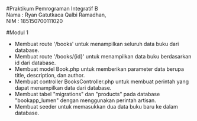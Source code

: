 #Praktikum Pemrograman Integratif B  
Nama : Ryan Gatutkaca Qalbi Ramadhan,  
NIM : 185150700111020

#Modul 1
- Membuat route '/books' untuk menampilkan seluruh data buku dari database.
- Membuat route '/books/{id}' untuk menampilkan data buku berdasarkan id dari database.
- Membuat model Book.php untuk memberikan parameter data berupa title, description, dan author.
- Membuat controller BooksController.php untuk membuat perintah yang dapat menampilkan data dari database.
- Membuat tabel "migrations" dan "products" pada database "bookapp_lumen" dengan menggunakan perintah artisan.
- Membuat seeder untuk memasukkan dua data buku baru ke dalam database.